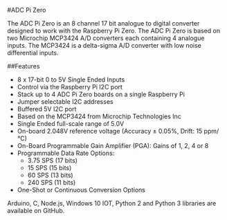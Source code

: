 <!--
---
name: ADC Pi Zero
class: board
type: adc
formfactor: pHAT
manufacturer: AB Electronics
description: 8 channel Analogue to Digital Converter
url: https://www.abelectronics.co.uk/p/69/ADC-Pi-Zero-Raspberry-Pi-Analogue-to-Digital-converter
github: https://github.com/abelectronicsuk
buy: https://www.abelectronics.co.uk/p/69/ADC-Pi-Zero-Raspberry-Pi-Analogue-to-Digital-converter
image: 'ab-adc-pi-zero.png'
pincount: 40
eeprom: no
power:
  '1':
  '2':
ground:
  '6':
  '9':
  '14':
  '20':
  '25':
  '30':
  '34':
  '39':
pin:
  '3':
    mode: i2c
  '5':
    mode: i2c
i2c:
  '0x68':
    name: MCP3424
    device: MCP3424
  '0x69':
    name: MCP3424
    device: MCP3424
-->
#ADC Pi Zero

The ADC Pi Zero is an 8 channel 17 bit analogue to digital converter designed to work with the Raspberry Pi Zero. The ADC Pi Zero is based on two Microchip MCP3424 A/D converters each containing 4 analogue inputs.  The MCP3424 is a delta-sigma A/D converter with low noise differential inputs.

##Features

- 8 x 17-bit 0 to 5V Single Ended Inputs
- Control via the Raspberry Pi I2C port
- Stack up to 4 ADC Pi Zero boards on a single Raspberry Pi
- Jumper selectable I2C addresses
- Buffered 5V I2C port
- Based on the MCP3424 from Microchip Technologies Inc
- Single Ended full-scale range of 5.0V
- On-board 2.048V reference voltage (Accuracy  ± 0.05%, Drift: 15 ppm/°C)
- On-Board Programmable Gain Amplifier (PGA): Gains of 1, 2, 4 or 8
- Programmable Data Rate Options:
   - 3.75 SPS (17 bits)
   - 15 SPS (15 bits)
   - 60 SPS (13 bits)
   - 240 SPS (11 bits)
- One-Shot or Continuous Conversion Options

Arduino, C, Node.js, Windows 10 IOT, Python 2 and Python 3 libraries are available on GitHub.